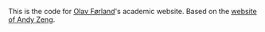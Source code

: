 This is the code for [Olav Førland](https://olavforland.github.io/)'s academic website. Based on the [website of Andy Zeng](https://andyzeng.github.io).
